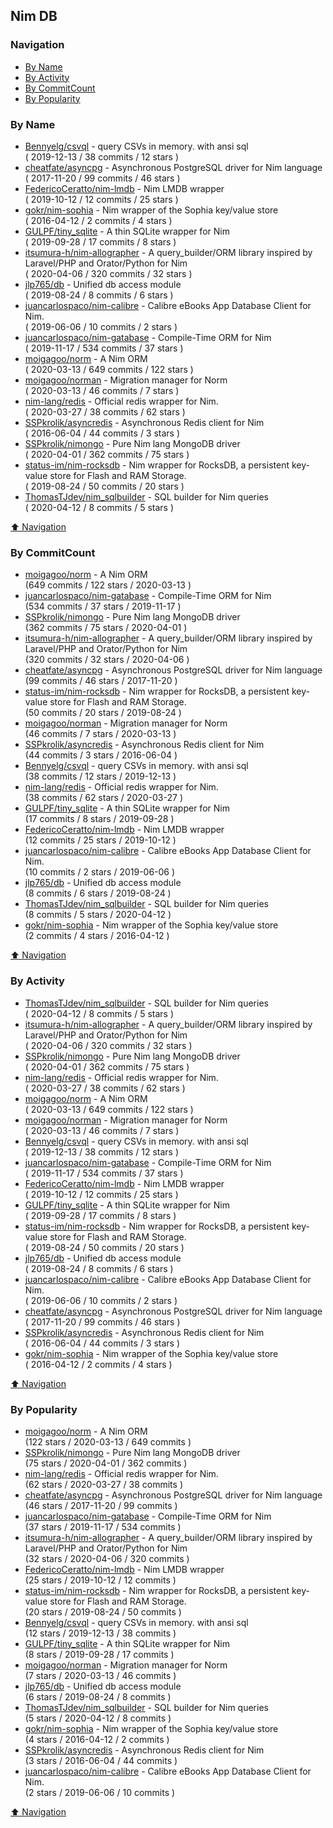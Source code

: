 ## Nim DB


### Navigation

- [By Name](#by-name)
- [By Activity](#by-activity)
- [By CommitCount](#by-commitcount)
- [By Popularity](#by-popularity)

### By Name
<!-- PROJECTS_LIST -->
- [Bennyelg/csvql](https://github.com/Bennyelg/csvql) - query CSVs in memory. with ansi sql <br/> ( 2019-12-13 / 38 commits / 12 stars )
- [cheatfate/asyncpg](https://github.com/cheatfate/asyncpg) - Asynchronous PostgreSQL driver for Nim language <br/> ( 2017-11-20 / 99 commits / 46 stars )
- [FedericoCeratto/nim-lmdb](https://github.com/FedericoCeratto/nim-lmdb) - Nim LMDB wrapper <br/> ( 2019-10-12 / 12 commits / 25 stars )
- [gokr/nim-sophia](https://github.com/gokr/nim-sophia) - Nim wrapper of the Sophia key/value store <br/> ( 2016-04-12 / 2 commits / 4 stars )
- [GULPF/tiny_sqlite](https://github.com/GULPF/tiny_sqlite) - A thin SQLite wrapper for Nim <br/> ( 2019-09-28 / 17 commits / 8 stars )
- [itsumura-h/nim-allographer](https://github.com/itsumura-h/nim-allographer) - A query_builder/ORM library inspired by Laravel/PHP and Orator/Python for Nim <br/> ( 2020-04-06 / 320 commits / 32 stars )
- [jlp765/db](https://github.com/jlp765/db) - Unified db access module <br/> ( 2019-08-24 / 8 commits / 6 stars )
- [juancarlospaco/nim-calibre](https://github.com/juancarlospaco/nim-calibre) - Calibre eBooks App Database Client for Nim. <br/> ( 2019-06-06 / 10 commits / 2 stars )
- [juancarlospaco/nim-gatabase](https://github.com/juancarlospaco/nim-gatabase) - Compile-Time ORM for Nim <br/> ( 2019-11-17 / 534 commits / 37 stars )
- [moigagoo/norm](https://github.com/moigagoo/norm) - A Nim ORM <br/> ( 2020-03-13 / 649 commits / 122 stars )
- [moigagoo/norman](https://github.com/moigagoo/norman) - Migration manager for Norm <br/> ( 2020-03-13 / 46 commits / 7 stars )
- [nim-lang/redis](https://github.com/nim-lang/redis) - Official redis wrapper for Nim. <br/> ( 2020-03-27 / 38 commits / 62 stars )
- [SSPkrolik/asyncredis](https://github.com/SSPkrolik/asyncredis) - Asynchronous Redis client for Nim <br/> ( 2016-06-04 / 44 commits / 3 stars )
- [SSPkrolik/nimongo](https://github.com/SSPkrolik/nimongo) - Pure Nim lang MongoDB driver <br/> ( 2020-04-01 / 362 commits / 75 stars )
- [status-im/nim-rocksdb](https://github.com/status-im/nim-rocksdb) - Nim wrapper for RocksDB, a persistent key-value store for Flash and RAM Storage. <br/> ( 2019-08-24 / 50 commits / 20 stars )
- [ThomasTJdev/nim_sqlbuilder](https://github.com/ThomasTJdev/nim_sqlbuilder) - SQL builder for Nim queries <br/> ( 2020-04-12 / 8 commits / 5 stars )
<!-- /PROJECTS_LIST -->

[⬆ Navigation](#navigation)

### By CommitCount
<!-- COMMITCOUNT_LIST -->
- [moigagoo/norm](https://github.com/moigagoo/norm) - A Nim ORM <br/> (649 commits / 122 stars / 2020-03-13 )
- [juancarlospaco/nim-gatabase](https://github.com/juancarlospaco/nim-gatabase) - Compile-Time ORM for Nim <br/> (534 commits / 37 stars / 2019-11-17 )
- [SSPkrolik/nimongo](https://github.com/SSPkrolik/nimongo) - Pure Nim lang MongoDB driver <br/> (362 commits / 75 stars / 2020-04-01 )
- [itsumura-h/nim-allographer](https://github.com/itsumura-h/nim-allographer) - A query_builder/ORM library inspired by Laravel/PHP and Orator/Python for Nim <br/> (320 commits / 32 stars / 2020-04-06 )
- [cheatfate/asyncpg](https://github.com/cheatfate/asyncpg) - Asynchronous PostgreSQL driver for Nim language <br/> (99 commits / 46 stars / 2017-11-20 )
- [status-im/nim-rocksdb](https://github.com/status-im/nim-rocksdb) - Nim wrapper for RocksDB, a persistent key-value store for Flash and RAM Storage. <br/> (50 commits / 20 stars / 2019-08-24 )
- [moigagoo/norman](https://github.com/moigagoo/norman) - Migration manager for Norm <br/> (46 commits / 7 stars / 2020-03-13 )
- [SSPkrolik/asyncredis](https://github.com/SSPkrolik/asyncredis) - Asynchronous Redis client for Nim <br/> (44 commits / 3 stars / 2016-06-04 )
- [Bennyelg/csvql](https://github.com/Bennyelg/csvql) - query CSVs in memory. with ansi sql <br/> (38 commits / 12 stars / 2019-12-13 )
- [nim-lang/redis](https://github.com/nim-lang/redis) - Official redis wrapper for Nim. <br/> (38 commits / 62 stars / 2020-03-27 )
- [GULPF/tiny_sqlite](https://github.com/GULPF/tiny_sqlite) - A thin SQLite wrapper for Nim <br/> (17 commits / 8 stars / 2019-09-28 )
- [FedericoCeratto/nim-lmdb](https://github.com/FedericoCeratto/nim-lmdb) - Nim LMDB wrapper <br/> (12 commits / 25 stars / 2019-10-12 )
- [juancarlospaco/nim-calibre](https://github.com/juancarlospaco/nim-calibre) - Calibre eBooks App Database Client for Nim. <br/> (10 commits / 2 stars / 2019-06-06 )
- [jlp765/db](https://github.com/jlp765/db) - Unified db access module <br/> (8 commits / 6 stars / 2019-08-24 )
- [ThomasTJdev/nim_sqlbuilder](https://github.com/ThomasTJdev/nim_sqlbuilder) - SQL builder for Nim queries <br/> (8 commits / 5 stars / 2020-04-12 )
- [gokr/nim-sophia](https://github.com/gokr/nim-sophia) - Nim wrapper of the Sophia key/value store <br/> (2 commits / 4 stars / 2016-04-12 )
<!-- /COMMITCOUNT_LIST -->
[⬆ Navigation](#navigation)

### By Activity
<!-- ACTIVITY_LIST -->
- [ThomasTJdev/nim_sqlbuilder](https://github.com/ThomasTJdev/nim_sqlbuilder) - SQL builder for Nim queries <br/> ( 2020-04-12 / 8 commits / 5 stars )
- [itsumura-h/nim-allographer](https://github.com/itsumura-h/nim-allographer) - A query_builder/ORM library inspired by Laravel/PHP and Orator/Python for Nim <br/> ( 2020-04-06 / 320 commits / 32 stars )
- [SSPkrolik/nimongo](https://github.com/SSPkrolik/nimongo) - Pure Nim lang MongoDB driver <br/> ( 2020-04-01 / 362 commits / 75 stars )
- [nim-lang/redis](https://github.com/nim-lang/redis) - Official redis wrapper for Nim. <br/> ( 2020-03-27 / 38 commits / 62 stars )
- [moigagoo/norm](https://github.com/moigagoo/norm) - A Nim ORM <br/> ( 2020-03-13 / 649 commits / 122 stars )
- [moigagoo/norman](https://github.com/moigagoo/norman) - Migration manager for Norm <br/> ( 2020-03-13 / 46 commits / 7 stars )
- [Bennyelg/csvql](https://github.com/Bennyelg/csvql) - query CSVs in memory. with ansi sql <br/> ( 2019-12-13 / 38 commits / 12 stars )
- [juancarlospaco/nim-gatabase](https://github.com/juancarlospaco/nim-gatabase) - Compile-Time ORM for Nim <br/> ( 2019-11-17 / 534 commits / 37 stars )
- [FedericoCeratto/nim-lmdb](https://github.com/FedericoCeratto/nim-lmdb) - Nim LMDB wrapper <br/> ( 2019-10-12 / 12 commits / 25 stars )
- [GULPF/tiny_sqlite](https://github.com/GULPF/tiny_sqlite) - A thin SQLite wrapper for Nim <br/> ( 2019-09-28 / 17 commits / 8 stars )
- [status-im/nim-rocksdb](https://github.com/status-im/nim-rocksdb) - Nim wrapper for RocksDB, a persistent key-value store for Flash and RAM Storage. <br/> ( 2019-08-24 / 50 commits / 20 stars )
- [jlp765/db](https://github.com/jlp765/db) - Unified db access module <br/> ( 2019-08-24 / 8 commits / 6 stars )
- [juancarlospaco/nim-calibre](https://github.com/juancarlospaco/nim-calibre) - Calibre eBooks App Database Client for Nim. <br/> ( 2019-06-06 / 10 commits / 2 stars )
- [cheatfate/asyncpg](https://github.com/cheatfate/asyncpg) - Asynchronous PostgreSQL driver for Nim language <br/> ( 2017-11-20 / 99 commits / 46 stars )
- [SSPkrolik/asyncredis](https://github.com/SSPkrolik/asyncredis) - Asynchronous Redis client for Nim <br/> ( 2016-06-04 / 44 commits / 3 stars )
- [gokr/nim-sophia](https://github.com/gokr/nim-sophia) - Nim wrapper of the Sophia key/value store <br/> ( 2016-04-12 / 2 commits / 4 stars )
<!-- /ACTIVITY_LIST -->

[⬆ Navigation](#navigation)

### By Popularity
<!-- POPULARITY_LIST -->
- [moigagoo/norm](https://github.com/moigagoo/norm) - A Nim ORM <br/> (122 stars / 2020-03-13 / 649 commits )
- [SSPkrolik/nimongo](https://github.com/SSPkrolik/nimongo) - Pure Nim lang MongoDB driver <br/> (75 stars / 2020-04-01 / 362 commits )
- [nim-lang/redis](https://github.com/nim-lang/redis) - Official redis wrapper for Nim. <br/> (62 stars / 2020-03-27 / 38 commits )
- [cheatfate/asyncpg](https://github.com/cheatfate/asyncpg) - Asynchronous PostgreSQL driver for Nim language <br/> (46 stars / 2017-11-20 / 99 commits )
- [juancarlospaco/nim-gatabase](https://github.com/juancarlospaco/nim-gatabase) - Compile-Time ORM for Nim <br/> (37 stars / 2019-11-17 / 534 commits )
- [itsumura-h/nim-allographer](https://github.com/itsumura-h/nim-allographer) - A query_builder/ORM library inspired by Laravel/PHP and Orator/Python for Nim <br/> (32 stars / 2020-04-06 / 320 commits )
- [FedericoCeratto/nim-lmdb](https://github.com/FedericoCeratto/nim-lmdb) - Nim LMDB wrapper <br/> (25 stars / 2019-10-12 / 12 commits )
- [status-im/nim-rocksdb](https://github.com/status-im/nim-rocksdb) - Nim wrapper for RocksDB, a persistent key-value store for Flash and RAM Storage. <br/> (20 stars / 2019-08-24 / 50 commits )
- [Bennyelg/csvql](https://github.com/Bennyelg/csvql) - query CSVs in memory. with ansi sql <br/> (12 stars / 2019-12-13 / 38 commits )
- [GULPF/tiny_sqlite](https://github.com/GULPF/tiny_sqlite) - A thin SQLite wrapper for Nim <br/> (8 stars / 2019-09-28 / 17 commits )
- [moigagoo/norman](https://github.com/moigagoo/norman) - Migration manager for Norm <br/> (7 stars / 2020-03-13 / 46 commits )
- [jlp765/db](https://github.com/jlp765/db) - Unified db access module <br/> (6 stars / 2019-08-24 / 8 commits )
- [ThomasTJdev/nim_sqlbuilder](https://github.com/ThomasTJdev/nim_sqlbuilder) - SQL builder for Nim queries <br/> (5 stars / 2020-04-12 / 8 commits )
- [gokr/nim-sophia](https://github.com/gokr/nim-sophia) - Nim wrapper of the Sophia key/value store <br/> (4 stars / 2016-04-12 / 2 commits )
- [SSPkrolik/asyncredis](https://github.com/SSPkrolik/asyncredis) - Asynchronous Redis client for Nim <br/> (3 stars / 2016-06-04 / 44 commits )
- [juancarlospaco/nim-calibre](https://github.com/juancarlospaco/nim-calibre) - Calibre eBooks App Database Client for Nim. <br/> (2 stars / 2019-06-06 / 10 commits )
<!-- /POPULARITY_LIST -->

[⬆ Navigation](#navigation)
